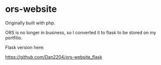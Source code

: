 # ors-website

Originally built with php.

ORS is no longer in business, so I converted it to flask to be stored on my portfilio.

Flask version here:

https://github.com/Dan2204/ors-website_flask
